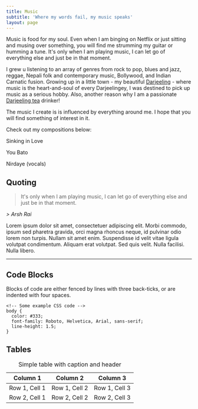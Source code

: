 ```yaml
---
title: Music
subtitle: 'Where my words fail, my music speaks'
layout: page
---
```

Music is food for my soul. Even when I am binging on Netflix or just sitting and musing over something, you will find me strumming my guitar or humming a tune. It's only when I am playing music, I can let go of everything else and just be in that moment.

I grew u listening to an array of genres from rock to pop, blues and jazz, reggae, Nepali folk and contemporary music, Bollywood, and Indian Carnatic fusion.  Growing up in a little town - my beautiful [Darjeeling](https://www.incredibleindia.org/content/incredibleindia/en/destinations/darjeeling.html) - where music is the heart-and-soul of every Darjeelingey, I was destined to pick up music as a serious hobby. Also, another reason why I am a passionate [Darjeeling tea](https://www.teaforte.com/teanotes/what-is-darjeeling-tea) drinker!

The music I create is is influenced by everything around me. I hope that you will find something of interest in it.

Check out my compositions below:

Sinking in Love

You Bato

Nirdaye (vocals)

## Quoting

> It's only when I am playing music, I can let go of everything else and just be in that moment.
>
<cite>
> Arsh Rai
</cite>

Lorem ipsum dolor sit amet, consectetuer adipiscing elit. Morbi commodo, ipsum sed pharetra gravida, orci magna rhoncus neque, id pulvinar odio lorem non turpis. Nullam sit amet enim. Suspendisse id velit vitae ligula volutpat condimentum. Aliquam erat volutpat. Sed quis velit. Nulla facilisi. Nulla libero.

<hr />

## Code Blocks

Blocks of code are either fenced by lines with three back-ticks, or are indented with four spaces.

    <!-- Some example CSS code -->
    body {
      color: #333;
      font-family: Roboto, Helvetica, Arial, sans-serif;
      line-height: 1.5;
    }

## Tables

<div class="responsive-table">
  <table>
    <caption>Simple table with caption and header</caption>
    <thead>
      <tr>
        <th>Column 1</th>
        <th>Column 2</th>
        <th>Column 3</th>
      </tr>
    </thead>
    <tbody>
      <tr>
        <td>Row 1, Cell 1</td>
        <td>Row 1, Cell 2</td>
        <td>Row 1, Cell 3</td>
      </tr>
      <tr>
        <td>Row 2, Cell 1</td>
        <td>Row 2, Cell 2</td>
        <td>Row 2, Cell 3</td>
      </tr>
    </tbody>
  </table>
</div>
